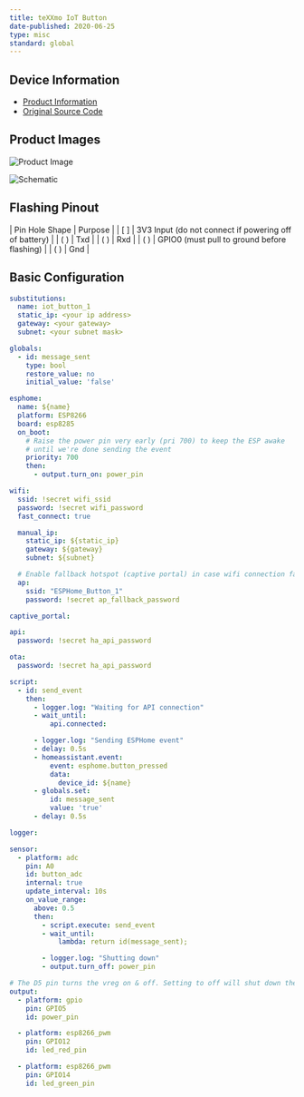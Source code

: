 ```yaml
---
title: teXXmo IoT Button
date-published: 2020-06-25
type: misc
standard: global
---
```


## Device Information

* [Product Information](http://www.iot-button.eu/index_en.html)
* [Original Source Code](https://github.com/teXXmo/TheButtonProject)

## Product Images

![Product Image](button_s_a.jpg "Product Image")

![Schematic](schematic.png "Schematic")

## Flashing Pinout

| Pin Hole Shape | Purpose |
| [ ] | 3V3 Input (do not connect if powering off of battery) |
| ( ) | Txd |
| ( ) | Rxd |
| ( ) | GPIO0 (must pull to ground before flashing) |
| ( ) | Gnd |

## Basic Configuration

```yaml
substitutions:
  name: iot_button_1
  static_ip: <your ip address>
  gateway: <your gateway>
  subnet: <your subnet mask>

globals:
  - id: message_sent
    type: bool
    restore_value: no
    initial_value: 'false'

esphome:
  name: ${name}
  platform: ESP8266
  board: esp8285
  on_boot:
    # Raise the power pin very early (pri 700) to keep the ESP awake
    # until we're done sending the event
    priority: 700
    then:
      - output.turn_on: power_pin

wifi:
  ssid: !secret wifi_ssid
  password: !secret wifi_password
  fast_connect: true

  manual_ip:
    static_ip: ${static_ip}
    gateway: ${gateway}
    subnet: ${subnet}

  # Enable fallback hotspot (captive portal) in case wifi connection fails
  ap:
    ssid: "ESPHome_Button_1"
    password: !secret ap_fallback_password

captive_portal:

api:
  password: !secret ha_api_password

ota:
  password: !secret ha_api_password

script:
  - id: send_event
    then:
      - logger.log: "Waiting for API connection"
      - wait_until:
          api.connected:

      - logger.log: "Sending ESPHome event"
      - delay: 0.5s
      - homeassistant.event:
          event: esphome.button_pressed
          data:
            device_id: ${name}
      - globals.set:
          id: message_sent
          value: 'true'
      - delay: 0.5s

logger:

sensor:
  - platform: adc
    pin: A0
    id: button_adc
    internal: true
    update_interval: 10s
    on_value_range:
      above: 0.5
      then:
        - script.execute: send_event
        - wait_until:
            lambda: return id(message_sent);

        - logger.log: "Shutting down"
        - output.turn_off: power_pin

# The D5 pin turns the vreg on & off. Setting to off will shut down the device.
output:
  - platform: gpio
    pin: GPIO5
    id: power_pin

  - platform: esp8266_pwm
    pin: GPIO12
    id: led_red_pin

  - platform: esp8266_pwm
    pin: GPIO14
    id: led_green_pin
```
